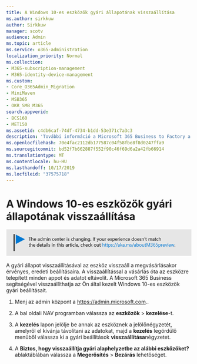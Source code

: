 ```yaml
---
title: A Windows 10-es eszközök gyári állapotának visszaállítása
ms.author: sirkkuw
author: Sirkkuw
manager: scotv
audience: Admin
ms.topic: article
ms.service: o365-administration
localization_priority: Normal
ms.collection:
- M365-subscription-management
- M365-identity-device-management
ms.custom:
- Core_O365Admin_Migration
- MiniMaven
- MSB365
- OKR_SMB_M365
search.appverid:
- BCS160
- MET150
ms.assetid: c4db6caf-74df-4734-b1dd-53e371c7a3c3
description: 'További információ a Microsoft 365 Business to Factory a Windows 10-eszközök alaphelyzetbe állítására. '
ms.openlocfilehash: 70e4fac2112db177587c04f58fbe8f8d0247ffa9
ms.sourcegitcommit: bd52f7b662887f552f90c46f69d6a2a42fb66914
ms.translationtype: MT
ms.contentlocale: hu-HU
ms.lasthandoff: 10/17/2019
ms.locfileid: "37575718"
---
```

# <a name="reset-windows-10-devices-to-their-factory-settings"></a>A Windows 10-es eszközök gyári állapotának visszaállítása

[![Label, hogy tudd, az admin központ változik, és találsz további részleteket a aka.ms/aboutM365preview.](media/m365admincenterchanging.png)](https://docs.microsoft.com/office365/admin/microsoft-365-admin-center-preview)

A gyári állapot visszaállításával az eszköz visszaáll a megvásárlásakor érvényes, eredeti beállításaira. A visszaállítással a vásárlás óta az eszközre telepített minden appot és adatot eltávolít. A Microsoft 365 Business segítségével visszaállíthatja az Ön által kezelt Windows 10-es eszközök gyári beállításait.
  
1. Menj az admin központ a <a href="https://go.microsoft.com/fwlink/p/?linkid=837890" target="_blank">https://admin.microsoft.com</a>.. 
    
2. A bal oldali NAV programban válassza az **eszközök** \> **kezelése**-t.

3. A **kezelés** lapon jelölje be annak az eszköznek a jelölőnégyzetét, amelyről el kívánja távolítani az adatokat, majd a **kezelés** legördülő menüből válassza ki a gyári beállítások **visszaállítása**négyzetet.
    
4. A **Biztos, hogy visszaállítja gyári alaphelyzetbe az alábbi eszközöket?** ablaktáblában válassza a **Megerősítés** \> **Bezárás** lehetőséget.
    
  

